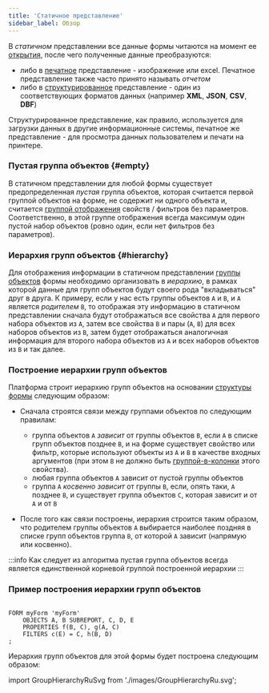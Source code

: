 ```yaml
---
title: 'Статичное представление'
sidebar_label: Обзор
---
```


В *статичном* представлении все данные формы читаются на момент ее [открытия](Open_form.md), после чего полученные данные преобразуются:

-   либо в [печатное](Print_view.md) представление - изображение или excel. Печатное представление также часто принято называть *отчетом*
-   либо в [структурированное](Structured_view.md) представление - один из соответствующих форматов данных (например **XML**, **JSON**, **CSV**, **DBF**)

Структурированное представление, как правило, используется для загрузки данных в другие информационные системы, печатное же представление - для просмотра данных пользователем и печати на принтере.

### Пустая группа объектов {#empty}

В статичном представлении для любой формы существует предопределенная *пустая* группа объектов, которая считается первой группой объектов на форме, не содержит ни одного объекта и, считается [группой отображения](Form_structure.md#drawgroup-broken) свойств / фильтров без параметров. Соответственно, в этой группе отображения всегда максимум один пустой набор объектов (ровно один, если нет фильтров без параметров).

### Иерархия групп объектов {#hierarchy}

Для отображения информации в статичном представлении [группы объектов](Form_structure.md) формы необходимо организовать в *иерархию*, в рамках которой данные для групп объектов будут своего рода "вкладываться" друг в друга. К примеру, если у нас есть группы объектов `A` и `B`, и `A` является *родителем* `B`, то отображая эту информацию в статичном представлении сначала будут отображаться все свойства `A` для первого набора объектов из `A`, затем все свойства `B` и пары (`A`, `B`) для всех наборов объектов из `B`, затем будет отображаться аналогичная информация для второго набора объектов из `A` и всех наборов объектов из `B` и так далее.

### Построение иерархии групп объектов

Платформа строит иерархию групп объектов на основании [структуры формы](Form_structure.md) следующим образом:

-   Сначала строятся связи между группами объектов по следующим правилам:
    -   группа объектов `A` *зависит* от группы объектов `B`, если `А` в списке групп объектов позднее `B`, и на форме существует свойство или фильтр, которые используют объекты из `A` и `B` в качестве входных аргументов (при этом `B` не должно быть [группой-в-колонки](Form_structure.md#groupcolumns-broken) этого свойства).
    -   любая группа объектов `A` зависит от пустой группы объектов
    -   группа `A` *косвенно зависит* от группы `B`, если, опять таки, `A` позднее `B`, и существует группа объектов `C`, которая зависит и от `A` и от `B`

-   После того как связи построены, иерархия строится таким образом, что родителем группы объектов `A` выбирается наиболее поздняя в списке групп объектов группа `B`, от которой `A` зависит (напрямую или косвенно).


:::info
Как следует из алгоритма пустая группа объектов всегда является единственной корневой группой построенной иерархии
:::

### Пример построения иерархии групп объектов

```lsf

FORM myForm 'myForm'
    OBJECTS A, B SUBREPORT, C, D, E
    PROPERTIES f(B, C), g(A, C)
    FILTERS c(E) = C, h(B, D)
;
```

Иерархия групп объектов для этой формы будет построена следующим образом:

import GroupHierarchyRuSvg from './images/GroupHierarchyRu.svg';

<GroupHierarchyRuSvg />

  
